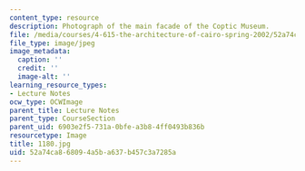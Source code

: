 ```yaml
---
content_type: resource
description: Photograph of the main facade of the Coptic Museum.
file: /media/courses/4-615-the-architecture-of-cairo-spring-2002/52a74ca868094a5ba637b457c3a7285a_1180.jpg
file_type: image/jpeg
image_metadata:
  caption: ''
  credit: ''
  image-alt: ''
learning_resource_types:
- Lecture Notes
ocw_type: OCWImage
parent_title: Lecture Notes
parent_type: CourseSection
parent_uid: 6903e2f5-731a-0bfe-a3b8-4ff0493b836b
resourcetype: Image
title: 1180.jpg
uid: 52a74ca8-6809-4a5b-a637-b457c3a7285a
---
```

